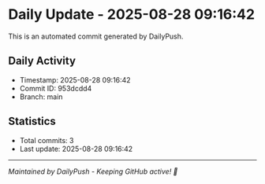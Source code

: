 # Daily Update - 2025-08-28 09:16:42

This is an automated commit generated by DailyPush.

## Daily Activity
- Timestamp: 2025-08-28 09:16:42
- Commit ID: 953dcdd4
- Branch: main

## Statistics
- Total commits: 3
- Last update: 2025-08-28 09:16:42

---
*Maintained by DailyPush - Keeping GitHub active! 🚀*
